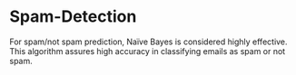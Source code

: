 # Spam-Detection
For spam/not spam prediction, Naïve Bayes is considered highly effective. This algorithm assures  high accuracy in classifying emails as spam or not spam.
